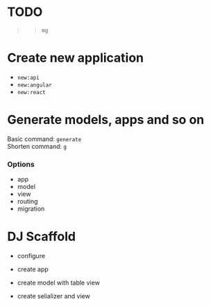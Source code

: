 # TODO

>> `mg`

# Create new application

- `new:api`
- `new:angular`
- `new:react`


# Generate models, apps and so on

Basic command: `generate`  
Shorten command: `g` 

### Options

+ app 
+ model
+ view
+ routing
+ migration


# DJ Scaffold

- configure

- create app

- create model with table view

- create selializer and view
